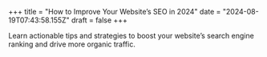 +++
title = "How to Improve Your Website’s SEO in 2024"
date = "2024-08-19T07:43:58.155Z"
draft = false
+++

  Learn actionable tips and strategies to boost your website’s search engine ranking and drive more organic traffic.
        